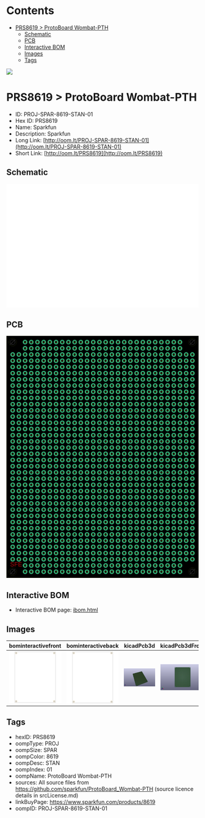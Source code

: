 



Contents
========

* [PRS8619 > ProtoBoard Wombat-PTH](#prs8619--protoboard-wombat-pth)
	* [Schematic](#schematic)
	* [PCB](#pcb)
	* [Interactive BOM](#interactive-bom)
	* [Images](#images)
	* [Tags](#tags)
  
![][im]
# PRS8619 > ProtoBoard Wombat-PTH

- ID: PROJ-SPAR-8619-STAN-01
- Hex ID: PRS8619
- Name: Sparkfun
- Description: Sparkfun
- Long Link: [http://oom.lt/PROJ-SPAR-8619-STAN-01](http://oom.lt/PROJ-SPAR-8619-STAN-01)
- Short Link: [http://oom.lt/PRS8619](http://oom.lt/PRS8619)

## Schematic
  
[![schem](eagleSchemImage.png)](eagleSchemImage.png)
## PCB
  
[![pcb](eagleImage.png)](eagleImage.png)
## Interactive BOM

- Interactive BOM page: [ibom.html](https://htmlpreview.github.io/?https://github.com/oomlout/oomlout_OOMP_projects/blob/main/PROJ-SPAR-8619-STAN-01/kicad/bom/ibom.html)

## Images
  
  

|bominteractivefront|bominteractiveback|kicadPcb3d|kicadPcb3dFront|kicadPcb3dBack|kicadSchem|eagleImage|eagleSchemImage|pcbdraw|pcbdrawback|
| :---: | :---: | :---: | :---: | :---: | :---: | :---: | :---: | :---: | :---: |
|[![bominteractivefront](bomFront_140.png)](bomFront.png)|[![bominteractiveback](bomBack_140.png)](bomBack.png)|[![kicadPcb3d](kicadPcb3d_140.png)](kicadPcb3d.png)|[![kicadPcb3dFront](kicadPcb3dFront_140.png)](kicadPcb3dFront.png)|[![kicadPcb3dBack](kicadPcb3dBack_140.png)](kicadPcb3dBack.png)|[![kicadSchem](kicadSchem_140.png)](kicadSchem.png)|[![eagleImage](eagleImage_140.png)](eagleImage.png)|[![eagleSchemImage](eagleSchemImage_140.png)](eagleSchemImage.png)|[![pcbdraw](pcbdraw_140.png)](pcbdraw.png)|[![pcbdrawback](pcbdrawBack_140.png)](pcbdrawBack.png)|

## Tags

- hexID: PRS8619
- oompType: PROJ
- oompSize: SPAR
- oompColor: 8619
- oompDesc: STAN
- oompIndex: 01
- oompName: ProtoBoard Wombat-PTH
- sources: All source files from https://github.com/sparkfun/ProtoBoard_Wombat-PTH (source licence details in srcLicense.md)
- linkBuyPage: https://www.sparkfun.com/products/8619
- oompID: PROJ-SPAR-8619-STAN-01



[im]: kicadPcb3d_450.png
